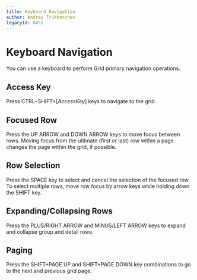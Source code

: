 ```yaml
---
title: Keyboard Navigation
author: Andrey Trukhatchev
legacyId: 8451
---
```

# Keyboard Navigation
You can use a keyboard to perform Grid primary navigation operations.

## Access Key
Press CTRL+SHIFT+[_AccessKey_] keys to navigate to the grid.

## Focused Row
Press the UP ARROW and DOWN ARROW keys to move focus between rows. Moving focus from the ultimate (first or last) row within a page changes the page within the grid, if possible.

## Row Selection
 Press the SPACE key to select and cancel the selection of the focused row. To select
multiple rows, move row focus by arrow keys while holding down the SHIFT key.

## Expanding/Collapsing Rows
Press the PLUS/RIGHT ARROW and MINUS/LEFT ARROW keys to expand and collapse group and detail rows.

## Paging
 Press the SHIFT+PAGE UP and SHIFT+PAGE DOWN key combinations to go to the next and previous grid page.